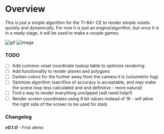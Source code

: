 # Overview

This is just a simple algorithm for the TI-84+ CE to render simple voxels quickly and dynamically. For now it is just an engine/algorithm, but once it is in a ready stage, it will be used to make a couple games.

![gif](https://cdn.discordapp.com/attachments/1168344250908418078/1168599163961868358/screen.gif) ![image](https://cdn.discordapp.com/attachments/772599413247442948/1168328775025561660/wireframe1.png)
### TODO

 - [ ] Add common voxel coordinate lookup table to optimize rendering
 - [ ] Add functionality to render planes and polygons
 - [ ] Darken colors for the further away from the camera it is (volumetric fog)
 - [ ] Optimize algorithm (sacrifice of accuracy is acceptable, and may make the scene loop less calculated and and definitive - more natural)
 - [ ] Find a way to render everything unclipped (will need help!!)
 - [ ] Render screen coordinates using 8 bit values instead of 16 - will allow the right side of the screen to be used for stats

### Changelog

***v0.1.0*** - First demo
